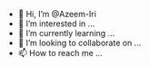 - 👋 Hi, I’m @Azeem-Iri
- 👀 I’m interested in ...
- 🌱 I’m currently learning ...
- 💞️ I’m looking to collaborate on ...
- 📫 How to reach me ...

<!---
Azeem-Iri/Azeem-Iri is a ✨ special ✨ repository because its `README.md` (this file) appears on your GitHub profile.
You can click the Preview link to take a look at your changes.
--->
